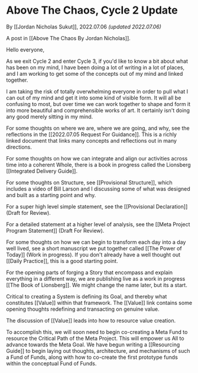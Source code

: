 # Above The Chaos, Cycle 2 Update
By [[Jordan Nicholas Sukut]], 2022.07.06 _(updated 2022.07.06)_

A post in [[Above The Chaos By Jordan Nicholas]].

Hello everyone, 

As we exit Cycle 2 and enter Cycle 3, if you'd like to know a bit about what has been on my mind, I have been doing a lot of writing in a lot of places, and I am working to get some of the concepts out of my mind and linked together. 

I am taking the risk of totally overwhelming everyone in order to pull what I can out of my mind and get it into some kind of visible form. It will all be confusing to most, but over time we can work together to shape and form it into more beautiful and comprehensible works of art. It certainly isn't doing any good merely sitting in my mind. 

For some thoughts on where we are, where we are going, and why, see the reflections in the [[2022.07.05 Request For Guidance]]. This is a richly linked document that links many concepts and reflections out in many directions. 

For some thoughts on how we can integrate and align our activities across time into a coherent Whole, there is a book in progress called the Lionsberg [[Integrated Delivery Guide]]. 

For some thoughts on Structure, see [[Provisional Structure]], which includes a video of Bill Larson and I discussing some of what was designed and built as a starting point and why.

For a super high level simple statement, see the [[Provisional Declaration]] (Draft for Review). 

For a detailed statement at a higher level of analysis, see the [[Meta Project Program Statement]] (Draft For Review).

For some thoughts on how we can begin to transform each day into a day well lived, see a short manuscript we put together called [[The Power of Today]] (Work in progress). If you don't already have a well thought out [[Daily Practice]], this is a good starting point. 

For the opening parts of forging a Story that encompass and explain everything in a different way, we are publishing live as a work in progress [[The Book of Lionsberg]]. We might change the name later, but its a start. 

Critical to creating a System is defining its Goal, and thereby what constitutes [[Value]] within that framework. The [[Value]] link contains some opening thoughts redefining and transacting on genuine value. 

The discussion of [[Value]] leads into how to resource value creation. 

To accomplish this, we will soon need to begin co-creating a Meta Fund to resource the Critical Path of the Meta Project. This will empower us All to advance towards the Meta Goal. We have begun writing a [[Resourcing Guide]] to begin laying out thoughts, architecture, and mechanisms of such a Fund of Funds, along with how to co-create the first prototype funds within the conceptual Fund of Funds. 

